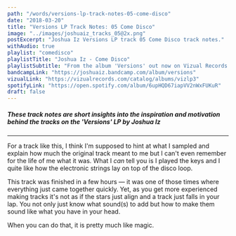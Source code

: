```yaml
---
path: "/words/versions-lp-track-notes-05-come-disco"
date: "2018-03-20"
title: "Versions LP Track Notes: 05 Come Disco"
image: "../images/joshuaiz_tracks_05@2x.png"
postExcerpt: "Joshua Iz Versions LP track 05 Come Disco track notes."
withAudio: true
playlist: "comedisco"
playlistTitle: "Joshua Iz - Come Disco"
playlistSubtitle: "From the album 'Versions' out now on Vizual Records."
bandcampLink: "https://joshuaiz.bandcamp.com/album/versions"
vizualLink: "https://vizualrecords.com/catalog/albums/vizlp3"
spotifyLink: "https://open.spotify.com/album/6upHQD67iapVV2nWxFUKuR"
draft: false
---
```


##### **These track notes are short insights into the inspiration and motivation behind the tracks on the 'Versions' LP by Joshua Iz**

---

For a track like this, I think I'm supposed to hint at what I sampled and explain how much the original track meant to me but I can't even remember for the life of me what it was. What I _can_ tell you is I played the keys and I quite like how the electronic strings lay on top of the disco loop. 

This track was finished in a few hours — it was one of those times where everything just came together quickly. Yet, as you get more experienced making tracks it's not as if the stars just align and a track just falls in your lap. You not only just know what sound(s) to add but how to make them sound like what you have in your head. 

When you can do that, it is pretty much like magic.
